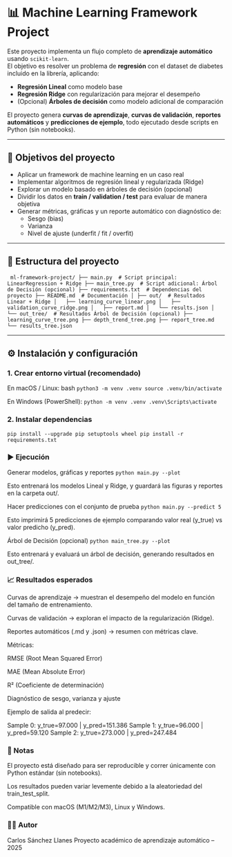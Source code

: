 # 📊 Machine Learning Framework Project

Este proyecto implementa un flujo completo de **aprendizaje automático** usando `scikit-learn`.  
El objetivo es resolver un problema de **regresión** con el dataset de diabetes incluido en la librería, aplicando:

- **Regresión Lineal** como modelo base  
- **Regresión Ridge** con regularización para mejorar el desempeño  
- (Opcional) **Árboles de decisión** como modelo adicional de comparación  

El proyecto genera **curvas de aprendizaje**, **curvas de validación**, **reportes automáticos** y **predicciones de ejemplo**, todo ejecutado desde scripts en Python (sin notebooks).

---

## 🎯 Objetivos del proyecto
- Aplicar un framework de machine learning en un caso real  
- Implementar algoritmos de regresión lineal y regularizada (Ridge)  
- Explorar un modelo basado en árboles de decisión (opcional)  
- Dividir los datos en **train / validation / test** para evaluar de manera objetiva  
- Generar métricas, gráficas y un reporte automático con diagnóstico de:
  - Sesgo (bias)  
  - Varianza  
  - Nivel de ajuste (underfit / fit / overfit)  

---

## 📁 Estructura del proyecto
`
ml-framework-project/
├── main.py  # Script principal: LinearRegression + Ridge
├── main_tree.py  # Script adicional: Árbol de Decisión (opcional)
├── requirements.txt  # Dependencias del proyecto
├── README.md  # Documentación
│
├── out/  # Resultados Linear + Ridge
│   ├── learning_curve_linear.png
│   ├── validation_curve_ridge.png
│   ├── report.md
│   └── results.json
│
└── out_tree/  # Resultados Árbol de Decisión (opcional)
    ├── learning_curve_tree.png
    ├── depth_trend_tree.png
    ├── report_tree.md
    └── results_tree.json`


---

## ⚙️ Instalación y configuración

### 1. Crear entorno virtual (recomendado)

En macOS / Linux:
bash
`python3 -m venv .venv
source .venv/bin/activate`

En Windows (PowerShell):
`python -m venv .venv
.venv\Scripts\activate`

### 2. Instalar dependencias
`pip install --upgrade pip setuptools wheel
pip install -r requirements.txt`

### ▶️ Ejecución
Generar modelos, gráficas y reportes
`python main.py --plot`


Esto entrenará los modelos Lineal y Ridge, y guardará las figuras y reportes en la carpeta out/.

Hacer predicciones con el conjunto de prueba
`python main.py --predict 5`


Esto imprimirá 5 predicciones de ejemplo comparando valor real (y_true) vs valor predicho (y_pred).

Árbol de Decisión (opcional)
`python main_tree.py --plot`


Esto entrenará y evaluará un árbol de decisión, generando resultados en out_tree/.

### 📈 Resultados esperados

Curvas de aprendizaje → muestran el desempeño del modelo en función del tamaño de entrenamiento.

Curvas de validación → exploran el impacto de la regularización (Ridge).

Reportes automáticos (.md y .json) → resumen con métricas clave.

Métricas:

RMSE (Root Mean Squared Error)

MAE (Mean Absolute Error)

R² (Coeficiente de determinación)

Diagnóstico de sesgo, varianza y ajuste

Ejemplo de salida al predecir:

Sample 0: y_true=97.000 | y_pred=151.386
Sample 1: y_true=96.000 | y_pred=59.120
Sample 2: y_true=273.000 | y_pred=247.484

### 📌 Notas

El proyecto está diseñado para ser reproducible y correr únicamente con Python estándar (sin notebooks).

Los resultados pueden variar levemente debido a la aleatoriedad del train_test_split.

Compatible con macOS (M1/M2/M3), Linux y Windows.

### 👨‍💻 Autor

Carlos Sánchez Llanes
Proyecto académico de aprendizaje automático – 2025
